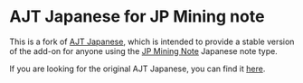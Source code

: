 # AJT Japanese for JP Mining note

This is a fork of [AJT Japanese](https://ankiweb.net/shared/info/1344485230),
which is intended to provide a stable version of the add-on for anyone using the
[JP Mining Note](https://arbyste.github.io/jp-mining-note/) Japanese note type.

If you are looking for the original AJT Japanese, you can find it
[here](https://github.com/Ajatt-Tools/Japanese).
